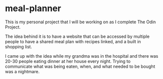 # meal-planner

This is my personal project that I will be working on as I complete The Odin Project.

The idea behind it is to have a website that can be accessed by multiple people to have a shared meal plan with recipes linked, and a built in shopping list.

I came up with the idea while my grandma was in the hospital and there was 20-30 people eating dinner at her house every night. Trying to communicate what was being eaten, when, and what needed to be bought was a nightmare. 
